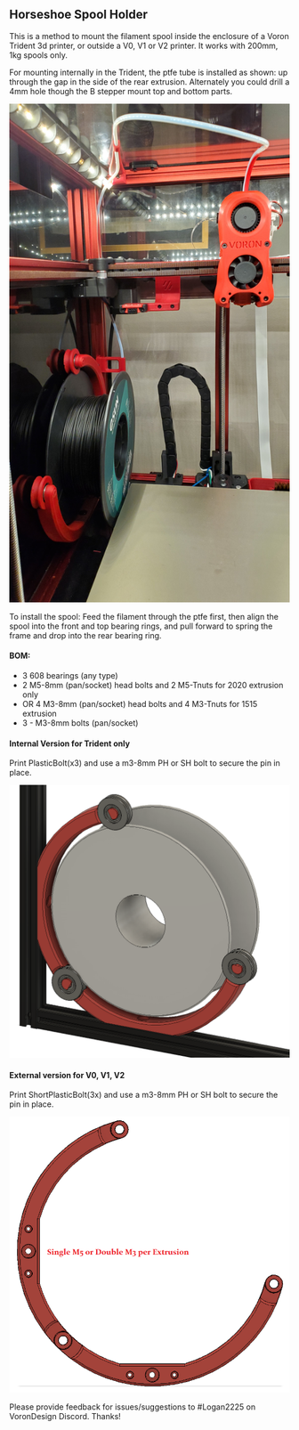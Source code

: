 ## Horseshoe Spool Holder

This is a method to mount the filament spool inside the enclosure of a Voron Trident 3d printer, or outside a V0, V1 or V2 printer. It works with 200mm, 1kg spools only. 

For mounting internally in the Trident, the ptfe tube is installed as shown: up through the gap in the side of the rear extrusion. Alternately you could drill a 4mm hole though the B stepper mount top and bottom parts. 

![Trident Installation](TI.jpg)

To install the spool: Feed the filament through the ptfe first, then align the spool into the front and top bearing rings, and pull forward to spring the frame and drop into the rear bearing ring. 

#### BOM:
- 3 608 bearings (any type)
- 2 M5-8mm (pan/socket) head bolts and 2 M5-Tnuts for 2020 extrusion only
- OR 4 M3-8mm (pan/socket) head bolts and 4 M3-Tnuts for 1515 extrusion 
- 3 - M3-8mm bolts (pan/socket)

#### Internal Version for Trident only
Print PlasticBolt(x3) and use a m3-8mm PH or SH bolt to secure the pin in place.

![Trident Internal Spool](TIS.png)

#### External version for V0, V1, V2
Print ShortPlasticBolt(3x) and use a m3-8mm PH or SH bolt to secure the pin in place. 

![External Spool](ES.png)

Please provide feedback for issues/suggestions to #Logan2225 on VoronDesign Discord.  Thanks! 
